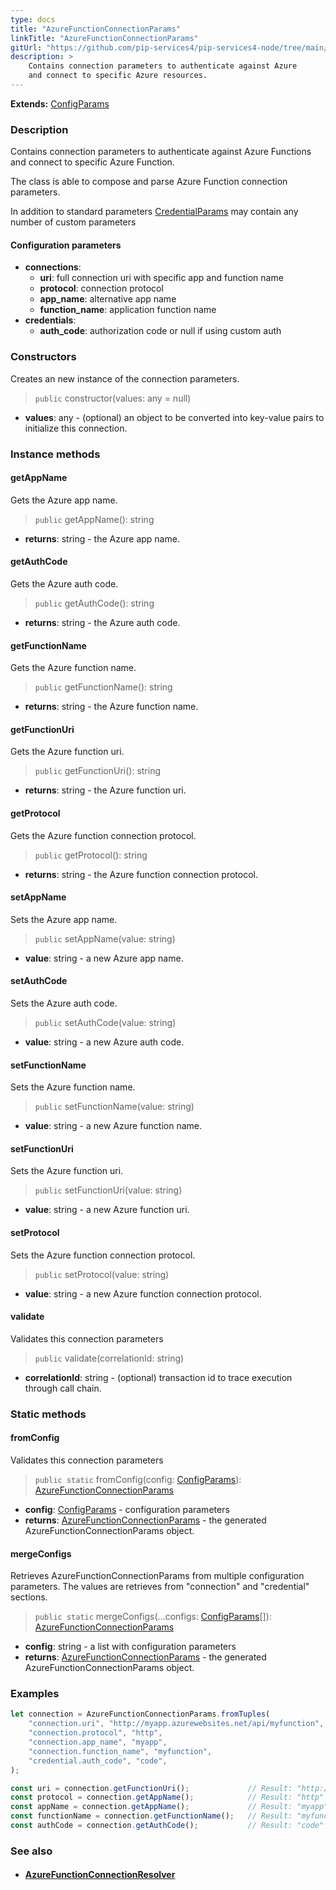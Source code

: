 ```yaml
---
type: docs
title: "AzureFunctionConnectionParams"
linkTitle: "AzureFunctionConnectionParams"
gitUrl: "https://github.com/pip-services4/pip-services4-node/tree/main/pip-services4-azure-node"
description: >
    Contains connection parameters to authenticate against Azure
    and connect to specific Azure resources.
---
```


**Extends:** [ConfigParams](../../../commons/config/config_params)

### Description
Contains connection parameters to authenticate against Azure Functions
and connect to specific Azure Function.

The class is able to compose and parse Azure Function connection parameters.

In addition to standard parameters [CredentialParams](../../../components/auth/credential_params) may contain any number of custom parameters


#### Configuration parameters

- **connections**: 
    - **uri**:           full connection uri with specific app and function name
    - **protocol**:      connection protocol
    - **app_name**:      alternative app name
    - **function_name**: application function name
- **credentials**: 
    - **auth_code**:     authorization code or null if using custom auth

### Constructors
Creates an new instance of the connection parameters.

> `public` constructor(values: any = null)

- **values**: any - (optional) an object to be converted into key-value pairs to initialize this connection.


### Instance methods

#### getAppName
Gets the Azure app name.

> `public` getAppName(): string

- **returns**: string - the Azure app name.


#### getAuthCode
Gets the Azure auth code.

> `public` getAuthCode(): string

- **returns**: string - the Azure auth code.


#### getFunctionName
Gets the Azure function name.

> `public` getFunctionName(): string

- **returns**: string - the Azure function name.


#### getFunctionUri
Gets the Azure function uri.

> `public` getFunctionUri(): string

- **returns**: string - the Azure function uri.


#### getProtocol
Gets the Azure function connection protocol.

> `public` getProtocol(): string

- **returns**: string - the Azure function connection protocol.


#### setAppName
Sets the Azure app name.

> `public` setAppName(value: string)

- **value**: string - a new Azure app name.

#### setAuthCode
Sets the Azure auth code.

> `public` setAuthCode(value: string)

- **value**: string -  a new Azure auth code.

#### setFunctionName
Sets the Azure function name.

> `public` setFunctionName(value: string)

- **value**: string - a new Azure function name.

#### setFunctionUri
Sets the Azure function uri.

> `public` setFunctionUri(value: string)

- **value**: string - a new Azure function uri.

#### setProtocol
Sets the Azure function connection protocol.

> `public` setProtocol(value: string)

- **value**: string - a new Azure function connection protocol.

#### validate
Validates this connection parameters 

> `public` validate(correlationId: string)

- **correlationId**: string - (optional) transaction id to trace execution through call chain.

### Static methods

#### fromConfig
Validates this connection parameters 

> `public static` fromConfig(config: [ConfigParams](../../../commons/config/config_params)): [AzureFunctionConnectionParams]()

- **config**: [ConfigParams](../../../commons/config/config_params) - configuration parameters
- **returns**: [AzureFunctionConnectionParams]() - the generated AzureFunctionConnectionParams object.

#### mergeConfigs
Retrieves AzureFunctionConnectionParams from multiple configuration parameters.
The values are retrieves from "connection" and "credential" sections.

> `public static` mergeConfigs(...configs: [ConfigParams](../../../commons/config/config_params)[]): [AzureFunctionConnectionParams]()

- **config**: string - a list with configuration parameters
- **returns**: [AzureFunctionConnectionParams]() - the generated AzureFunctionConnectionParams object.



### Examples

```typescript
let connection = AzureFunctionConnectionParams.fromTuples(
    "connection.uri", "http://myapp.azurewebsites.net/api/myfunction",
    "connection.protocol", "http",
    "connection.app_name", "myapp",
    "connection.function_name", "myfunction",
    "credential.auth_code", "code",
);

const uri = connection.getFunctionUri();             // Result: "http://myapp.azurewebsites.net/api/myfunction"
const protocol = connection.getAppName();            // Result: "http"
const appName = connection.getAppName();             // Result: "myapp"
const functionName = connection.getFunctionName();   // Result: "myfunction"
const authCode = connection.getAuthCode();           // Result: "code"
```


### See also
- #### [AzureFunctionConnectionResolver](../azure_function_connection_resolver)